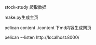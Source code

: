 stock-study 爬取数据

make.py生成主页

pelican content
./content 下md内容生成网页

pelican --listen
http://localhost:8000/


